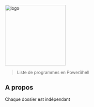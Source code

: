 <img alt="logo" src="https://github.com/pitrouA/PowerShell/master/PowerShellLogo.png" width="200">

> Liste de programmes en PowerShell

## A propos

Chaque dossier est indépendant